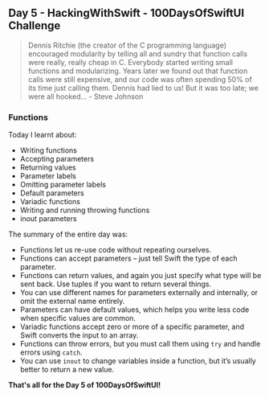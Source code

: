## Day 5 - HackingWithSwift - 100DaysOfSwiftUI Challenge

> Dennis Ritchie (the creator of the C programming language) encouraged modularity by telling all and sundry that function calls were really, really cheap in C. Everybody started writing small functions and modularizing. Years later we found out that function calls were still expensive, and our code was often spending 50% of its time just calling them. Dennis had lied to us! But it was too late; we were all hooked... - Steve Johnson

### Functions

Today I learnt about:

- Writing functions
- Accepting parameters
- Returning values
- Parameter labels
- Omitting parameter labels
- Default parameters
- Variadic functions
- Writing and running throwing functions
- inout parameters

The summary of the entire day was:

- Functions let us re-use code without repeating ourselves.
- Functions can accept parameters – just tell Swift the type of each parameter.
- Functions can return values, and again you just specify what type will be sent back. Use tuples if you want to return several things.
- You can use different names for parameters externally and internally, or omit the external name entirely.
- Parameters can have default values, which helps you write less code when specific values are common.
- Variadic functions accept zero or more of a specific parameter, and Swift converts the input to an array.
- Functions can throw errors, but you must call them using ```try``` and handle errors using ```catch```.
- You can use ```inout``` to change variables inside a function, but it’s usually better to return a new value.

**That's all for the Day 5 of 100DaysOfSwiftUI!**

